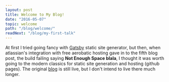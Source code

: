 ```yaml
---
layout: post
title: Welcome to My Blog!
date: "2016-05-07"
topic: welcome
path: "/blog/welcome/"
readNext: "/blog/my-first-talk"
---
```


At first I tried going fancy with [Gatsby](https://github.com/gatsbyjs/gatsby) static site generator, but then, when atlassian's integration with free aerobatic hosting gave in to the fifth blog post, the build failing saying **Not Enough Space blala**, I thought it was worth going to the modern classics for static site generation and hosting (github pages). The original [blog](https://gdad-s-river.com) is still live, but I don't intend to live there much longer.
